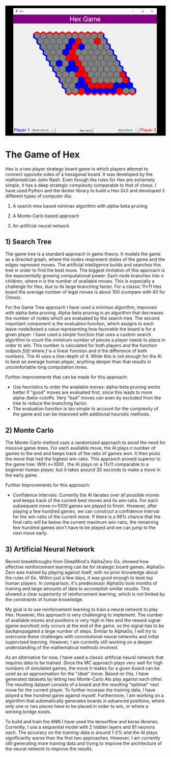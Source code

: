 ![Hex Board Image](./Hex.png)

# The Game of Hex

Hex is a two player strategy board game in which players attempt to
connect opposite sides of a hexagonal board. It was developed by the
mathematician John Nash. Even though the rules for Hex are extremely
simple, it has a deep strategic complexity comparable to that of
chess. I have used Python and the tkinter library to build a Hex GUI
and developed 3 different types of computer AIs:

1) A search-tree based minimax algorithm with alpha-beta pruning

2) A Monte-Carlo based approach 

3) An artificial neural network



## 1) Search Tree

The game tree is a standard approach in game theory. It models the game as a directed graph, where the nodes respresent states of the game and the edges represent moves. The artificial intelligence builds and searches this tree in order to find the best move. The biggest limitation of this approach is the exponentially growing computational power: Each node branches into n children, where n is the number of available moves. This is especially a challenge for Hex, due to its large branching factor. For a classic 11×11 Hex board the average number of legal moves is about 100 (compare with 40 for Chess).

For the Game Tree approach I have used a minimax algorithm, improved
with alpha-beta pruning. Alpha-beta pruning is an algorithm that
decreases the number of nodes which are evaluated by the search tree.
The second important component is the evaluation function, which
assigns to each leave-node/board a value representing how favorable
the board is for a given player. I have used a simple function that
uses a custom search algorithm to count the minimum number of pieces a
player needs to place in order to win. This number is calculated for
both players and the function outputs *f(d)* where *f*
is a linear function and *d* the difference of both numbers.
The AI uses a tree-depth of 4. While this is not enough for the AI to
beat an average human player, anything deeper than that results in
uncomfortable long computation times.


Further improvements that can be made for this approach:
- Use heuristics to order the available moves: alpha-beta pruning works better if "good" moves are evaluated first, since this leads to more alpha-/beta-cutoffs. Very "bad" moves can even by excluded from the tree to reduce the branching factor. 
- The evaluation function is too simple to account for the complexity of the game and can be improved with additional heuristic methods.



## 2) Monte Carlo


  The Monte-Carlo method uses a randomized approach to avoid the need
  for massive game-trees. For each available move, the AI plays
  *n* number of games to the end and keeps track of the ratio of
  games won. It then picks the move that had the highest win-ratio. This
  appraoch proved superior to the game tree: With *n=1000* , the
  AI plays on a 11x11 comparable to a beginner human player, but it
  takes around 30 seconds to make a move in the early game.
  

  Further Improvements for this approach:
  - Confidence Intervals:
  Currently the AI iterates over all possible moves and keeps track of
  the current best moves and its win-ratio. For each subsequent move
  *n=1000* games are played to finish. However, after playing a
  few hundred games, we can construct a confidence interval for the
  win-ratio of the current move. If there is a 99% chance that the final
  ratio will be below the current maximum win-ratio, the remaining few
  hundred games don't have to be played and we can jump to the next move
  early.


## 3) Artificial Neural Network

Recent breakthroughs from DeepMind's AlphaZero Go, showed how
effective reinforcement learning can be for strategic board games.
AlphaGo Zero was trained by playing against itself, with no prior
knowledge about the rules of Go. Within just a few days, it was good
enough to beat top human players. In comparison, it's predecessor
AlphaGo took months of training and large amounts of data to
accomplish similar results. This showed a clear superiority of
reinforcement learning, which is not limited by the constraints of
human knowledge. 

My goal is to use reinforcement learning to
train a neural network to play Hex. However, this approach is very
challenging to implement. The number of available moves and positions
is very high in Hex and the reward signal (game won/lost) only occurs
at the end of the game, so the signal has to be backpropagated a large
number of steps. Similar to AlphaGo, I will try to overcome these
challenges with convolutional neural networks and initial supervised
learning. However, I am currently still working on a deeper
understanding of the mathematical methods involved.


As an alternative for now, I have used a classic artificial neural
network that requires data to be trained. Since the MC approach plays
very well for high numbers of simulated games, the move it makes for a
given board can be used as an approximation for the "ideal" move.
Based on this, I have generated datasets by letting two Monte-Carlo
AIs play against each other. The resulting dataset consists of a board
and the resulting "optimal" next move for the current player. To
further increase the training data, I have played a few hundred game
against myself. Furthermore, I am working on a algorithm that
automatically generates boards in advanced positions, where only one
or two pieces have to be placed in order to win, or where a winning
bridge exists.

To build and train the ANN I have used the tensorflow and keras
libraries. Currently, I use a sequential model with 2 hidden layers
and 81 neurons each. The accuracy on the training-data is around 1-2%
and the AI plays significantly worse than the first two approaches.
However, I am currently still generating more training data and trying
to improve the architecture of the neural network to improve the
results.
